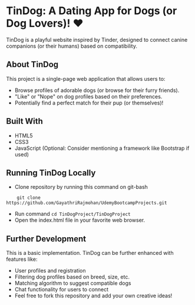 
# TinDog: A Dating App for Dogs (or Dog Lovers)! ❤️

TinDog is a playful website inspired by Tinder, designed to connect canine companions (or their humans) based on compatibility.

## About TinDog

This project is a single-page web application that allows users to:

* Browse profiles of adorable dogs (or browse for their furry friends).
* "Like" or "Nope" on dog profiles based on their preferences.
* Potentially find a perfect match for their pup (or themselves)!

## Built With

* HTML5
* CSS3
* JavaScript (Optional: Consider mentioning a framework like Bootstrap if used)

## Running TinDog Locally

- Clone repository by running this command on git-bash
```
    git clone https://github.com/GayathriRajmohan/UdemyBootcampProjects.git
```
- Run command `cd TinDogProject/TinDogProject`
- Open the index.html file in your favorite web browser.

## Further Development

This is a basic implementation. TinDog can be further enhanced with features like:

- User profiles and registration
- Filtering dog profiles based on breed, size, etc.
- Matching algorithm to suggest compatible dogs
- Chat functionality for users to connect
- Feel free to fork this repository and add your own creative ideas!